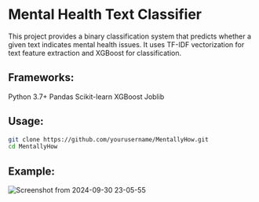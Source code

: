 # Mental Health Text Classifier
This project provides a binary classification system that predicts whether a given text indicates mental health issues. It uses TF-IDF vectorization for text feature extraction and XGBoost for classification.

## Frameworks:
Python 3.7+
Pandas
Scikit-learn
XGBoost
Joblib

## Usage:
```bash
git clone https://github.com/yourusername/MentallyHow.git
cd MentallyHow
```
## Example:
![Screenshot from 2024-09-30 23-05-55](https://github.com/user-attachments/assets/6fa3d16d-b31b-4846-bf78-44cdb33bce07)

